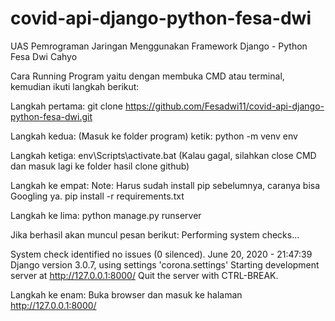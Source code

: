 # covid-api-django-python-fesa-dwi
UAS Pemrograman Jaringan Menggunakan Framework Django - Python Fesa Dwi Cahyo

Cara Running Program yaitu dengan membuka CMD atau terminal, kemudian ikuti langkah berikut:

Langkah pertama:
git clone https://github.com/Fesadwi11/covid-api-django-python-fesa-dwi.git

Langkah kedua:
(Masuk ke folder program) ketik:
python -m venv env

Langkah ketiga:
env\Scripts\activate.bat (Kalau gagal, silahkan close CMD dan masuk lagi ke folder hasil clone github)

Langkah ke empat:
Note: Harus sudah install pip sebelumnya, caranya bisa Googling ya.
pip install -r requirements.txt

Langkah ke lima:
python manage.py runserver

Jika berhasil akan muncul pesan berikut:
Performing system checks...

System check identified no issues (0 silenced).
June 20, 2020 - 21:47:39
Django version 3.0.7, using settings 'corona.settings'
Starting development server at http://127.0.0.1:8000/
Quit the server with CTRL-BREAK.

Langkah ke enam: 
Buka browser dan masuk ke halaman http://127.0.0.1:8000/

